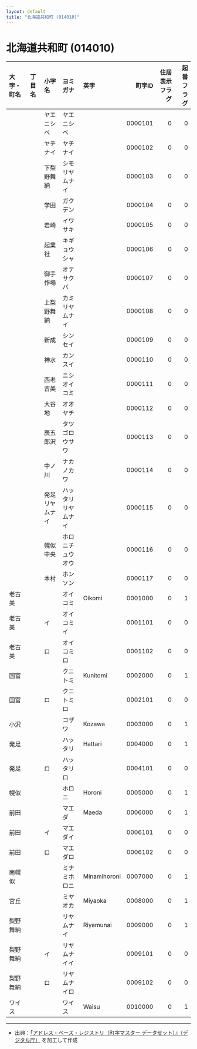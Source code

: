 ```yaml
---
layout: default
title: "北海道共和町 (014010)"
---
```


# 北海道共和町 (014010)

| 大字・町名 | 丁目名 | 小字名 | ヨミガナ | 英字 | 町字ID | 住居表示フラグ | 起番フラグ |
|:--------|:------|:------|:-----------------|:---------------------|--------:|----------:|--------:|
|  |  | ヤエニシベ | ヤエニシベ |  | 0000101 | 0 | 0 |
|  |  | ヤチナイ | ヤチナイ |  | 0000102 | 0 | 0 |
|  |  | 下梨野舞納 | シモリヤムナイ |  | 0000103 | 0 | 0 |
|  |  | 学田 | ガクデン |  | 0000104 | 0 | 0 |
|  |  | 岩崎 | イワサキ |  | 0000105 | 0 | 0 |
|  |  | 起業社 | キギョウシャ |  | 0000106 | 0 | 0 |
|  |  | 御手作場 | オテサクバ |  | 0000107 | 0 | 0 |
|  |  | 上梨野舞納 | カミリヤムナイ |  | 0000108 | 0 | 0 |
|  |  | 新成 | シンセイ |  | 0000109 | 0 | 0 |
|  |  | 神水 | カンスイ |  | 0000110 | 0 | 0 |
|  |  | 西老古美 | ニシオイコミ |  | 0000111 | 0 | 0 |
|  |  | 大谷地 | オオヤチ |  | 0000112 | 0 | 0 |
|  |  | 辰五郎沢 | タツゴロウサワ |  | 0000113 | 0 | 0 |
|  |  | 中ノ川 | ナカノカワ |  | 0000114 | 0 | 0 |
|  |  | 発足リヤムナイ | ハッタリリヤムナイ |  | 0000115 | 0 | 0 |
|  |  | 幌似中央 | ホロニチュウオウ |  | 0000116 | 0 | 0 |
|  |  | 本村 | ホンソン |  | 0000117 | 0 | 0 |
| 老古美 |  |  | オイコミ | Oikomi | 0001000 | 0 | 1 |
| 老古美 |  | イ | オイコミイ |  | 0001101 | 0 | 0 |
| 老古美 |  | ロ | オイコミロ |  | 0001102 | 0 | 0 |
| 国富 |  |  | クニトミ | Kunitomi | 0002000 | 0 | 1 |
| 国富 |  | ロ | クニトミロ |  | 0002101 | 0 | 0 |
| 小沢 |  |  | コザワ | Kozawa | 0003000 | 0 | 1 |
| 発足 |  |  | ハッタリ | Hattari | 0004000 | 0 | 1 |
| 発足 |  | ロ | ハッタリロ |  | 0004101 | 0 | 0 |
| 幌似 |  |  | ホロニ | Horoni | 0005000 | 0 | 1 |
| 前田 |  |  | マエダ | Maeda | 0006000 | 0 | 1 |
| 前田 |  | イ | マエダイ |  | 0006101 | 0 | 0 |
| 前田 |  | ロ | マエダロ |  | 0006102 | 0 | 0 |
| 南幌似 |  |  | ミナミホロニ | Minamihoroni | 0007000 | 0 | 1 |
| 宮丘 |  |  | ミヤオカ | Miyaoka | 0008000 | 0 | 1 |
| 梨野舞納 |  |  | リヤムナイ | Riyamunai | 0009000 | 0 | 1 |
| 梨野舞納 |  | イ | リヤムナイイ |  | 0009101 | 0 | 0 |
| 梨野舞納 |  | ロ | リヤムナイロ |  | 0009102 | 0 | 0 |
| ワイス |  |  | ワイス | Waisu | 0010000 | 0 | 1 |

---

- 出典：[「アドレス・ベース・レジストリ（町字マスター データセット）』（デジタル庁）](https://www.digital.go.jp/policies/base_registry_address/) を加工して作成